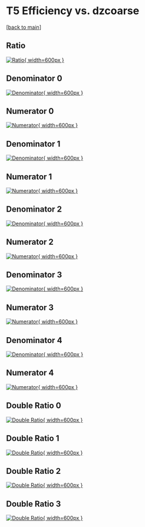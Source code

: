 # T5 Efficiency vs. dzcoarse

[[back to main](./)]



## Ratio

[![Ratio](../mtv/var/T5_xtr_13_-1_eff_dzcoarse.png){ width=600px }](../mtv/var/T5_xtr_13_-1_eff_dzcoarse.pdf)

## Denominator 0

[![Denominator](../mtv/den/T5_xtr_13_-1_eff_dzcoarse_den0.png){ width=600px }](../mtv/den/T5_xtr_13_-1_eff_dzcoarse_den0.pdf)

## Numerator 0

[![Numerator](../mtv/num/T5_xtr_13_-1_eff_dzcoarse_num0.png){ width=600px }](../mtv/num/T5_xtr_13_-1_eff_dzcoarse_num0.pdf)

## Denominator 1

[![Denominator](../mtv/den/T5_xtr_13_-1_eff_dzcoarse_den1.png){ width=600px }](../mtv/den/T5_xtr_13_-1_eff_dzcoarse_den1.pdf)

## Numerator 1

[![Numerator](../mtv/num/T5_xtr_13_-1_eff_dzcoarse_num1.png){ width=600px }](../mtv/num/T5_xtr_13_-1_eff_dzcoarse_num1.pdf)

## Denominator 2

[![Denominator](../mtv/den/T5_xtr_13_-1_eff_dzcoarse_den2.png){ width=600px }](../mtv/den/T5_xtr_13_-1_eff_dzcoarse_den2.pdf)

## Numerator 2

[![Numerator](../mtv/num/T5_xtr_13_-1_eff_dzcoarse_num2.png){ width=600px }](../mtv/num/T5_xtr_13_-1_eff_dzcoarse_num2.pdf)

## Denominator 3

[![Denominator](../mtv/den/T5_xtr_13_-1_eff_dzcoarse_den3.png){ width=600px }](../mtv/den/T5_xtr_13_-1_eff_dzcoarse_den3.pdf)

## Numerator 3

[![Numerator](../mtv/num/T5_xtr_13_-1_eff_dzcoarse_num3.png){ width=600px }](../mtv/num/T5_xtr_13_-1_eff_dzcoarse_num3.pdf)

## Denominator 4

[![Denominator](../mtv/den/T5_xtr_13_-1_eff_dzcoarse_den4.png){ width=600px }](../mtv/den/T5_xtr_13_-1_eff_dzcoarse_den4.pdf)

## Numerator 4

[![Numerator](../mtv/num/T5_xtr_13_-1_eff_dzcoarse_num4.png){ width=600px }](../mtv/num/T5_xtr_13_-1_eff_dzcoarse_num4.pdf)

## Double Ratio 0

[![Double Ratio](../mtv/ratio/T5_xtr_13_-1_eff_dzcoarse_ratio0.png){ width=600px }](../mtv/ratio/T5_xtr_13_-1_eff_dzcoarse_ratio0.pdf)

## Double Ratio 1

[![Double Ratio](../mtv/ratio/T5_xtr_13_-1_eff_dzcoarse_ratio1.png){ width=600px }](../mtv/ratio/T5_xtr_13_-1_eff_dzcoarse_ratio1.pdf)

## Double Ratio 2

[![Double Ratio](../mtv/ratio/T5_xtr_13_-1_eff_dzcoarse_ratio2.png){ width=600px }](../mtv/ratio/T5_xtr_13_-1_eff_dzcoarse_ratio2.pdf)

## Double Ratio 3

[![Double Ratio](../mtv/ratio/T5_xtr_13_-1_eff_dzcoarse_ratio3.png){ width=600px }](../mtv/ratio/T5_xtr_13_-1_eff_dzcoarse_ratio3.pdf)

